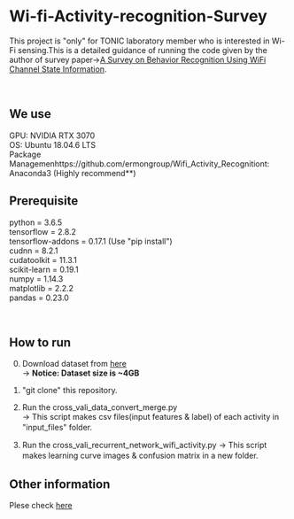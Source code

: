 # Wi-fi-Activity-recognition-Survey
This project is "only" for TONIC laboratory member who is interested in Wi-Fi sensing.This is a detailed guidance of running the code given by the author of survey paper-><a href="https://doi.org/10.1109/MCOM.2017.1700082">A Survey on Behavior Recognition Using WiFi Channel State Information</a>.

<br/>

## We use 

GPU: NVIDIA RTX 3070  
OS: Ubuntu 18.04.6 LTS  
Package Managemenhttps://github.com/ermongroup/Wifi_Activity_Recognitiont: Anaconda3 (Highly recommend**)
 

## Prerequisite

python = 3.6.5  
tensorflow = 2.8.2  
tensorflow-addons = 0.17.1 (Use "pip install")    
cudnn = 8.2.1  
cudatoolkit = 11.3.1  
scikit-learn = 0.19.1   
numpy = 1.14.3    
matplotlib = 2.2.2  
pandas = 0.23.0  

<br/>

## How to  run
0. Download dataset from [here](https://drive.google.com/drive/folders/1c_DIC1q9Zn3UKKn6XrX47IuNkrOUkhjO?usp=sharing)  
 -> **Notice: Dataset size is ~4GB**  

1. "git clone" this repository.  
 
2. Run the cross_vali_data_convert_merge.py  
 -> This script makes csv files(input features & label) of each activity in "input_files" folder.　　

3. Run the cross_vali_recurrent_network_wifi_activity.py 
 -> This script makes learning curve images & confusion matrix in a new folder.　　

## Other information
Plese check [here](https://github.com/ermongroup/Wifi_Activity_Recognition)


